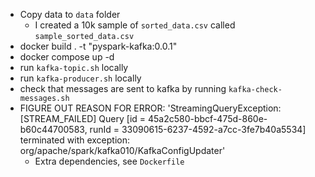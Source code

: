 - Copy data to `data` folder
  - I created a 10k sample of `sorted_data.csv` called `sample_sorted_data.csv`
- docker build . -t "pyspark-kafka:0.0.1"
- docker compose up -d
- run `kafka-topic.sh` locally
- run `kafka-producer.sh` locally
- check that messages are sent to kafka by running `kafka-check-messages.sh`
- FIGURE OUT REASON FOR ERROR: 'StreamingQueryException: [STREAM_FAILED] Query [id = 45a2c580-bbcf-475d-860e-b60c44700583, runId = 33090615-6237-4592-a7cc-3fe7b40a5534] terminated with exception: org/apache/spark/kafka010/KafkaConfigUpdater'
    - Extra dependencies, see `Dockerfile`